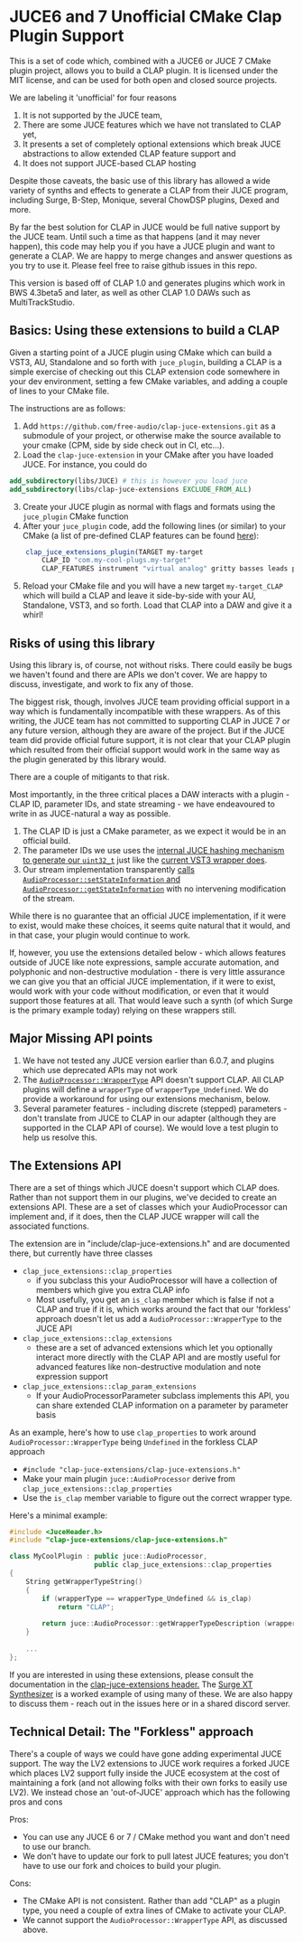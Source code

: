 # JUCE6 and 7 Unofficial CMake Clap Plugin Support

This is a set of code which, combined with a JUCE6 or JUCE 7 CMake plugin project, allows you to build a CLAP plugin. It
is licensed under the MIT license, and can be used for both open and closed source projects.

We are labeling it 'unofficial' for four reasons

1. It is not supported by the JUCE team,
2. There are some JUCE features which we have not translated to CLAP yet,
3. It presents a set of completely optional extensions which break JUCE abstractions to allow extended CLAP feature
   support and
4. It does not support JUCE-based CLAP hosting

Despite those caveats, the basic use of this library has allowed a wide variety
of synths and effects to generate a CLAP from their JUCE program, including Surge, B-Step,
Monique, several ChowDSP plugins, Dexed and more.

By far the best solution for CLAP in JUCE would be full native support by the JUCE team. Until such a time as that
happens (and it may never happen), this code may help you if you have a JUCE plugin and want to generate a CLAP. We are
happy to merge changes and answer questions as you try to use it. Please feel free to raise github issues in this repo.

This version is based off of CLAP 1.0 and generates plugins which work in BWS 4.3beta5 and later, as well as
other CLAP 1.0 DAWs such as MultiTrackStudio.

## Basics: Using these extensions to build a CLAP

Given a starting point of a JUCE plugin using CMake which can build a VST3, AU, Standalone and so forth with
`juce_plugin`, building a CLAP is a simple exercise of checking out this CLAP extension code
somewhere in your dev environment, setting a few CMake variables, and adding a couple of lines to your CMake file.

The instructions are as follows:

1. Add `https://github.com/free-audio/clap-juce-extensions.git` as a submodule of your project, or otherwise make the
   source available to your cmake (CPM, side by side check out in CI, etc...).
2. Load the `clap-juce-extension` in your CMake after you have loaded JUCE. For instance, you could do

```cmake
add_subdirectory(libs/JUCE) # this is however you load juce
add_subdirectory(libs/clap-juce-extensions EXCLUDE_FROM_ALL) 
```

3. Create your JUCE plugin as normal with flags and formats using the `juce_plugin` CMake function
4. After your `juce_plugin` code, add the following lines (or similar)
   to your CMake (a list of pre-defined CLAP
   features can be found [here](https://github.com/free-audio/clap/blob/main/include/clap/plugin-features.h)):

```cmake
    clap_juce_extensions_plugin(TARGET my-target
        CLAP_ID "com.my-cool-plugs.my-target"
        CLAP_FEATURES instrument "virtual analog" gritty basses leads pads)
```

5. Reload your CMake file and you will have a new target `my-target_CLAP` which will build a CLAP and leave
   it side-by-side with your AU, Standalone, VST3, and so forth. Load that CLAP into a DAW and give it a whirl!

## Risks of using this library

Using this library is, of course, not without risks. There could easily be bugs we haven't found and there are
APIs we don't cover. We are happy to discuss, investigate, and work to fix any of those.

The biggest risk, though, involves JUCE team providing official support in a way which is fundamentally incompatible
with these wrappers. As of this writing, the JUCE team has not committed to supporting CLAP in JUCE 7 or any future
version, although they are aware of the project. But if the JUCE team did provide official future support, it is not
clear that your CLAP plugin which resulted from their official support would work in the same way as the plugin
generated by this library would.

There are a couple of mitigants to that risk.

Most importantly, in the three critical places a DAW interacts with a plugin - CLAP ID, parameter IDs, and state streaming -
we have endeavoured to write in as JUCE-natural a way as possible.

1. The CLAP ID is just a CMake parameter, as we expect it would be in an official build.
2. The parameter IDs we use uses the [internal JUCE hashing mechanism to generate
   our `uint32_t`](https://github.com/free-audio/clap-juce-extensions/blob/85bc0d56dc784a5f1271602db46f0748954b180e/src/wrapper/clap-juce-wrapper.cpp#L198)
   just like
   the [current VST3 wrapper does](https://github.com/juce-framework/JUCE/blob/2f980209cc4091a4490bb1bafc5d530f16834e58/modules/juce_audio_plugin_client/VST3/juce_VST3_Wrapper.cpp#L585).
3. Our stream implementation
   transparently [calls `AudioProcessor::setStateInformation` and `AudioProcessor::getStateInformation`](https://github.com/free-audio/clap-juce-extensions/blob/85bc0d56dc784a5f1271602db46f0748954b180e/src/wrapper/clap-juce-wrapper.cpp#L930)
   with no intervening
   modification of the stream.

While there is no guarantee that an official JUCE implementation, if it were to exist, would make these choices,
it seems quite natural that it would, and in that case, your plugin would continue to work.

If, however, you use the extensions detailed below - which allows features outside of JUCE like note expressions,
sample accurate automation, and polyphonic and non-destructive modulation - there is very little assurance we can
give you that an official JUCE implementation, if it were to exist, would work with your code without modification,
or even that it would support those features at all. That would leave such a synth (of which Surge is the primary
example today) relying on these wrappers still.

## Major Missing API points

1. We have not tested any JUCE version earlier than 6.0.7, and plugins which use deprecated APIs may not work
2. The [`AudioProcessor::WrapperType`](https://docs.juce.com/master/classAudioProcessor.html#a2e1b21b8831ac529965abffc96223dcf)
   API doesn't support CLAP. All CLAP plugins will define a `wrapperType` of `wrapperType_Undefined`. We do provide
   a workaround for using our extensions mechanism, below.
3. Several parameter features - including discrete (stepped) parameters - don't translate from JUCE to CLAP
   in our adapter (although they are supported in the CLAP API of course). We would love a test plugin to help us
   resolve this.

## The Extensions API

There are a set of things which JUCE doesn't support which CLAP does. Rather than not support them in our
plugins, we've decided to create an extensions API. These are a set of classes which your AudioProcessor can
implement and, if it does, then the CLAP JUCE wrapper will call the associated functions.

The extension are in "include/clap-juce-extensions.h" and are documented there, but currently have
three classes

- `clap_juce_extensions::clap_properties`
    - if you subclass this your AudioProcessor will have a collection of members which give you extra CLAP info
    - Most usefully, you get an `is_clap` member which is false if not a CLAP and true if it is, which works around
      the fact that our 'forkless' approach doesn't let us add a `AudioProcessor::WrapperType` to the JUCE API
- `clap_juce_extensions::clap_extensions`
    - these are a set of advanced extensions which let you optionally interact more directly with the CLAP API
      and are mostly useful for advanced features like non-destructive modulation and note expression support
- `clap_juce_extensions::clap_param_extensions`
    - If your AudioProcessorParameter subclass implements this API, you can share extended CLAP information on
      a parameter by parameter basis

As an example, here's how to use `clap_properties` to work around `AudioProcessor::WrapperType` being `Undefined` in the forkless
CLAP approach

- `#include "clap-juce-extensions/clap-juce-extensions.h"`
- Make your main plugin `juce::AudioProcessor` derive from `clap_juce_extensions::clap_properties`
- Use the `is_clap` member variable to figure out the correct wrapper type.

Here's a minimal example:

```cpp
#include <JuceHeader.h>
#include "clap-juce-extensions/clap-juce-extensions.h"

class MyCoolPlugin : public juce::AudioProcessor,
                     public clap_juce_extensions::clap_properties
{
    String getWrapperTypeString()
    {
        if (wrapperType == wrapperType_Undefined && is_clap)
            return "CLAP";
    
        return juce::AudioProcessor::getWrapperTypeDescription (wrapperType);
    }
    
    ...
};
```

If you are interested in using these extensions, please consult the documentation in the
[clap-juce-extensions header.](https://github.com/free-audio/clap-juce-extensions/blob/main/include/clap-juce-extensions/clap-juce-extensions.h)
The [Surge XT Synthesizer](https://github.com/surge-synthesizer/surge) is a worked example of using many of these.
We are also happy to discuss them - reach out in the issues here or in a shared discord server.

## Technical Detail: The "Forkless" approach

There's a couple of ways we could have gone adding experimental JUCE support. The way the LV2 extensions to JUCE work
requires a forked JUCE which places LV2 support fully inside the JUCE ecosystem at the cost of maintaining a fork (and
not allowing folks with their own forks to easily use LV2). We instead chose an 'out-of-JUCE' approach which has the
following pros and cons

Pros:

* You can use any JUCE 6 or 7 / CMake method you want and don't need to use our branch.
* We don't have to update our fork to pull latest JUCE features; you don't have to use our fork and choices to build
  your plugin.

Cons:

* The CMake API is not consistent. Rather than add "CLAP" as a plugin type, you need a couple of extra lines of CMake to
  activate your CLAP.
* We cannot support the `AudioProcessor::WrapperType` API, as discussed above.

